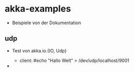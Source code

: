 # akka-examples

- Beispiele von der Dokumentation 

## udp

- Test von akka.io.{IO, Udp}
	- client: #echo "Hallo Welt" > /dev/udp/localhost/9001

- 